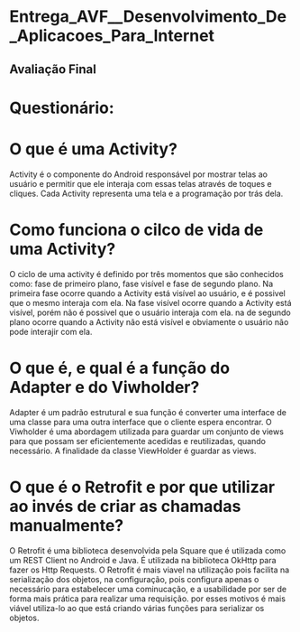 # Entrega_AVF__Desenvolvimento_De_Aplicacoes_Para_Internet
## Avaliação Final

# Questionário:

# O que é uma Activity?
 Activity é o componente do Android responsável por mostrar telas ao usuário e permitir que ele interaja com essas telas através de toques e cliques.
Cada Activity representa uma tela e a programação por trás dela.

# Como funciona o cilco de vida de uma Activity?
 O ciclo de uma activity é definido por três momentos que são conhecidos como: fase de primeiro plano, fase visível e fase de segundo plano.
Na primeira fase ocorre quando a Activity está visível ao usuário, e é possivel que o mesmo interaja com ela.
Na fase visível ocorre quando a Activity está visível, porém não é possivel que o usuário interaja com ela.
na de segundo plano ocorre quando a Activity não está visível e obviamente o usuário não pode interajir com ela.

# O que é, e qual é a função do Adapter e do Viwholder?
 Adapter é um padrão estrutural e sua função é converter uma interface de uma classe para uma outra interface que o cliente espera encontrar.
 O Viwholder é uma abordagem utilizada para guardar um conjunto de views para que possam ser eficientemente acedidas e reutilizadas, quando necessário.
A finalidade da classe ViewHolder é guardar as views.

# O que é o Retrofit e por que utilizar ao invés de criar as chamadas manualmente?
 O Retrofit é uma biblioteca desenvolvida pela Square que é utilizada como um REST Client no Android e Java. É utilizada na  biblioteca OkHttp para fazer os Http Requests. O Retrofit é mais viavel na utilização pois facilita na serialização dos objetos, na configuração, pois configura apenas o necessário para estabelecer uma cominucação, e a usabilidade por ser de forma mais prática para realizar uma requisição. por esses motivos é mais viável utiliza-lo ao que está criando várias funções para serializar os objetos.
